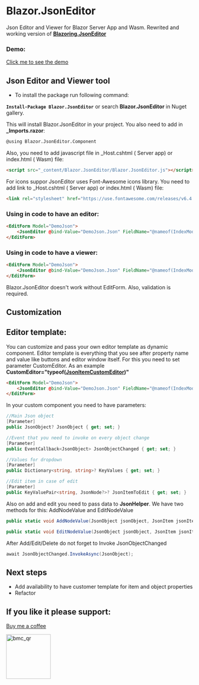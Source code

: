 # Blazor.JsonEditor
Json Editor and Viewer for Blazor Server App and Wasm. Rewrited and working version of **[Blazoring.JsonEditor](https://github.com/vmakharashvili/Blazoring-JsonEditor)** 

### Demo:

[Click me to see the demo](https://652a73a4fdf1211e843f77fd--wondrous-genie-896870.netlify.app)

## Json Editor and Viewer tool

* To install the package run following command:

**`Install-Package Blazor.JsonEditor`**
or search **Blazor.JsonEditor** in Nuget gallery.

This will install Blazor.JsonEditor in your project. You also need to add in **_Imports.razor**:
```html
@using Blazor.JsonEditor.Component
```
Also, you need to add javascript file in _Host.cshtml ( Server app) or index.html ( Wasm)  file:

```html
<script src="_content/Blazor.JsonEditor/Blazor.JsonEditor.js"></script>
```
For icons suppor JsonEditor uses Font-Awesome icons library. You need to add link to _Host.cshtml ( Server app) or index.html ( Wasm) file:
```html
<link rel="stylesheet" href="https://use.fontawesome.com/releases/v6.4.2/css/all.css">
```

### Using in code to have an editor:

```html
<EditForm Model="DemoJson">
    <JsonEditor @bind-Value="DemoJson.Json" FieldName="@nameof(IndexModel.Json)" ValidationFor="@(() => DemoJson.Json)"></JsonEditor>
</EditForm>
```

### Using in code to have a viewer:

```html
<EditForm Model="DemoJson">
    <JsonEditor @bind-Value="DemoJson.Json" FieldName="@nameof(IndexModel.Json)" ValidationFor="@(() => DemoJson.Json)" AllowEdit="false"></JsonEditor>
</EditForm>
```

Blazor.JsonEditor doesn't work without EditForm. Also, validation is required.

## Customization

## Editor template:

You can customize and pass your own editor template as dynamic component. Editor template is everything that you see after property name and value like buttons and editor window itself. For this you need to set parameter CustomEditor. As an example **CustomEditor="typeof([JsonItemCustomEditor](https://github.com/joghyrt/Blazor.JsonEditor/tree/main/Blazor.JsonEditor.Demo/Component))"**

```html
<EditForm Model="DemoJson">
    <JsonEditor @bind-Value="DemoJson.Json" FieldName="@nameof(IndexModel.Json)" ValidationFor="@(() => DemoJson.Json)" CustomEditor="typeof(JsonItemCustomEditor)"></JsonEditor>
</EditForm>
```

In your custom component you need to have parameters:

```c#
//Main Json object
[Parameter] 
public JsonObject? JsonObject { get; set; }

//Event that you need to invoke on every object change
[Parameter] 
public EventCallback<JsonObject> JsonObjectChanged { get; set; }

//Values for dropdown
[Parameter] 
public Dictionary<string, string>? KeyValues { get; set; }

//Edit item in case of edit
[Parameter]
public KeyValuePair<string, JsonNode?>? JsonItemToEdit { get; set; }
```

Also on add and edit you need to pass data to **JsonHelper**. We have two methods for this: AddNodeValue and EditNodeValue

```c#
public static void AddNodeValue(JsonObject jsonObject, JsonItem jsonItem)

public static void EditNodeValue(JsonObject jsonObject, JsonItem jsonItem, string editPropertyName)
```

After Add/Edit/Delete do not forget to Invoke JsonObjectChanged

```c#
await JsonObjectChanged.InvokeAsync(JsonObject);
```

## Next steps

- Add availability to have customer template for item and object properties
- Refactor

## If you like it please support:

[Buy me a coffee](https://www.buymeacoffee.com/joghyrt)

<img width="120" alt="bmc_qr" src="https://github.com/joghyrt/Blazor.JsonEditor/assets/26901105/d914e23c-dc90-483b-98df-e977c6662672">






